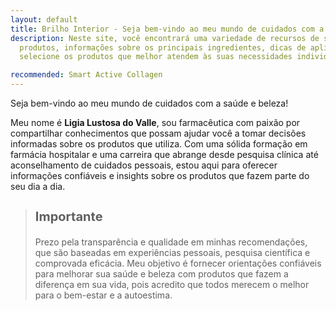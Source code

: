 ```yaml
---
layout: default
title: Brilho Interior - Seja bem-vindo ao meu mundo de cuidados com a saúde e beleza! 
description: Neste site, você encontrará uma variedade de recursos de saúde e beleza, incluindo análises aprofundadas de
  produtos, informações sobre os principais ingredientes, dicas de aplicação e orientações sobre como prepará-los
  selecione os produtos que melhor atendem às suas necessidades individuais.

recommended: Smart Active Collagen
---
```


Seja bem-vindo ao meu mundo de cuidados com a saúde e beleza!

Meu nome é **Ligia Lustosa do Valle**, sou farmacêutica com paixão por compartilhar conhecimentos
que possam ajudar você a tomar decisões informadas sobre os produtos que utiliza.
Com uma sólida formação em farmácia hospitalar e uma carreira que abrange desde pesquisa clínica
até aconselhamento de cuidados pessoais, estou aqui para oferecer informações confiáveis e insights
sobre os produtos que fazem parte do seu dia a dia.


> <h3 style="font-size:20px"><span style="color:#3498db" class="ion-information-circled"></span> Importante</h3>
> Prezo pela transparência e qualidade em minhas recomendações, que são baseadas em experiências pessoais, pesquisa científica e comprovada eficácia. Meu objetivo é fornecer orientações confiáveis para melhorar sua saúde e beleza com produtos que fazem a diferença em sua vida, pois acredito que todos merecem o melhor para o bem-estar e a autoestima.
>
 
